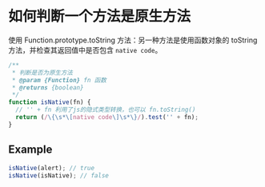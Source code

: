 # 如何判断一个方法是原生方法

使用 Function.prototype.toString 方法：另一种方法是使用函数对象的 toString 方法，并检查其返回值中是否包含 `native code`。

```js
/**
 * 判断是否为原生方法
 * @param {Function} fn 函数
 * @returns {boolean}
 */
function isNative(fn) {
  // '' + fn 利用了js的隐式类型转换，也可以 fn.toString()
  return (/\{\s*\[native code\]\s*\}/).test('' + fn);
}
```

## Example

```js
isNative(alert); // true
isNative(isNative); // false
```